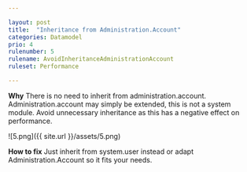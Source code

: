 ```yaml
---

layout: post
title:  "Inheritance from Administration.Account"
categories: Datamodel
prio: 4
rulenumber: 5
rulename: AvoidInheritanceAdministrationAccount
ruleset: Performance

---
```


**Why**
There is no need to inherit from administration.account. Administration.account may simply be extended, this is not a system module. Avoid unnecessary inheritance as this has a negative effect on performance.

![5.png]({{ site.url }}/assets/5.png)

**How to fix**
Just inherit from system.user instead or adapt Administration.Account so it fits your needs.